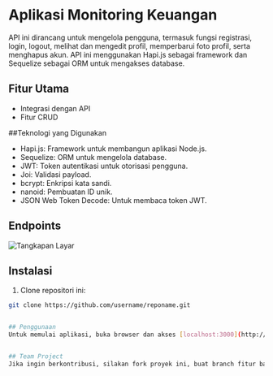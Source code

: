 # Aplikasi Monitoring Keuangan
API ini dirancang untuk mengelola pengguna, termasuk fungsi registrasi, login, logout, melihat dan mengedit profil, memperbarui foto profil, serta menghapus akun. API ini menggunakan Hapi.js sebagai framework dan Sequelize sebagai ORM untuk mengakses database.

## Fitur Utama
- Integrasi dengan API
- Fitur CRUD

##Teknologi yang Digunakan
- Hapi.js: Framework untuk membangun aplikasi Node.js.
- Sequelize: ORM untuk mengelola database.
- JWT: Token autentikasi untuk otorisasi pengguna.
- Joi: Validasi payload.
- bcrypt: Enkripsi kata sandi.
- nanoid: Pembuatan ID unik.
- JSON Web Token Decode: Untuk membaca token JWT.

## Endpoints
![Tangkapan Layar](link-ke-screenshot)

## Instalasi
1. Clone repositori ini:
```bash
git clone https://github.com/username/reponame.git


## Penggunaan
Untuk memulai aplikasi, buka browser dan akses [localhost:3000](http://localhost:3000)


## Team Project
Jika ingin berkontribusi, silakan fork proyek ini, buat branch fitur baru, dan kirimkan pull request.



